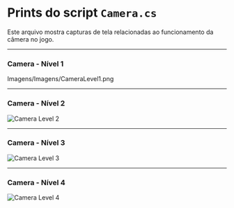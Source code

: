# Prints do script `Camera.cs`

Este arquivo mostra capturas de tela relacionadas ao funcionamento da câmera no jogo.

---

### Camera - Nível 1
Imagens/Imagens/CameraLevel1.png

---

### Camera - Nível 2
![Camera Level 2](Imagens/Imagens/CameraLevel2.png)

---

### Camera - Nível 3
![Camera Level 3](Imagens/Imagens/CameraLevel3.png)

---

### Camera - Nível 4
![Camera Level 4](Imagens/Imagens/CameraLevel4.png)

